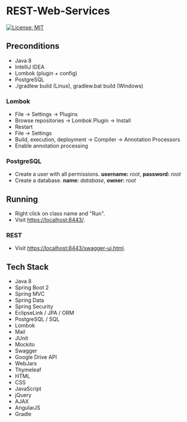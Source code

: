# REST-Web-Services
[![License: MIT](https://img.shields.io/badge/license-MIT-blue.svg)](https://opensource.org/licenses/MIT)
## Preconditions
*  Java 8
*  IntelliJ IDEA
*  Lombok (plugin + config)
*  PostgreSQL
*  ./gradlew build (Linux), gradlew.bat build (Windows)
### Lombok
*  File -> Settings -> Plugins
*  Browse repositories -> Lombok Plugin -> Install
*  Restart
*  File -> Settings
*  Build, execution, deployment -> Compiler -> Annotation Processors
*  Enable annotation processing
### PostgreSQL
*  Create a user with all permissions. <b>username:</b> <i>root</i>, <b>password:</b> <i>root</i>
*  Create a database. <b>name:</b> <i>database</i>, <b>owner:</b> <i>root</i>
## Running
*  Right click on class name and "Run".
*  Visit [https://localhost:8443/].
### REST
*  Visit [https://localhost:8443/swagger-ui.html].
## Tech Stack
*  Java 8
*  Spring Boot 2
*  Spring MVC
*  Spring Data
*  Spring Security
*  EclipseLink / JPA / ORM
*  PostgreSQL / SQL
*  Lombok
*  Mail
*  JUnit
*  Mockito
*  Swagger
*  Google Drive API
*  WebJars
*  Thymeleaf
*  HTML
*  CSS
*  JavaScript
*  jQuery
*  AJAX
*  AngularJS
*  Gradle




[https://localhost:8443/]: <https://localhost:8443/>
[https://localhost:8443/swagger-ui.html]: <https://localhost:8443/swagger-ui.html>
